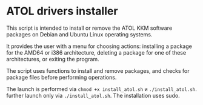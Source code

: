 # ATOL drivers installer
This script is intended to install or remove the ATOL KKM software packages on Debian and Ubuntu Linux operating systems.

It provides the user with a menu for choosing actions: installing a package for the AMD64 or i386 architecture, deleting a package for one of these architectures, or exiting the program.

The script uses functions to install and remove packages, and checks for package files before performing operations.

The launch is performed via <code>chmod +x install_atol.sh</code> и <code>./install_atol.sh</code>. further launch only via <code>./install_atol.sh</code>. The installation uses sudo.
